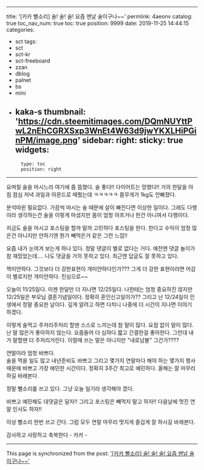 
---
title: '[카카 뻘소리] 술! 술! 술!  요즘 맨날 술이구나~~'
permlink: 4aeonv
catalog: true
toc_nav_num: true
toc: true
position: 9999
date: 2019-11-25 14:44:15
categories:
- sct
tags:
- sct
- sct-kr
- sct-freeboard
- zzan
- dblog
- palnet
- bs
- mini
- kaka-s
thumbnail: 'https://cdn.steemitimages.com/DQmNUYttPwL2nEhCGRXSxp3WnEt4W63d9jwYKXLHiPGinPM/image.png'
sidebar:
    right:
        sticky: true
widgets:
    -
        type: toc
        position: right
---


요며칠 술을 마시느라 여기에 좀 뜸했다. 
술 좋다!!  다이어트는 망했다!!
거의 한달을 아침 점심 저녁 과일과 아몬드로 때뭤는데
ㅋㅋㅋㅋㅋ 몸무게가 1kg도 안빠졌다. 

분석따윈 필요없다. 
가끔씩 마시는 술 때문에 살이 빠진다면 이상한 일이다.
그래도 다행이라 생각하는건 술을 이렇게 마셨지만 
몸이 엄청 아프거나 한건 아니여서 다행이다. 

지금도 술을 마시고 포스팅을 할까 말까 고민하다 
포스팅을 한다.  한다고 수익이 엄청 많은건 아니지만
안하기엔 뭔가 빼먹은거 같은 그런 느낌!!

요즘 내가 눈여겨 보는게 하나 있다. 
정말 댓글이 별로 없다는 거다. 
예전엔 댓글 놀이가 참 재밌었는데....
나도 댓글을 거의 못하고 있다. 
최근엔 답글도 잘 못하고 있다. 

핵미얀하다. 그것보다 더 강한표현이 개미얀하다인가???
그게 더 강한 표현이라면 어감이 별로지만 개미얀하다. 진심으로~~

오늘이 11/25일다.  이젠 한달만 더 지나면 12/25일다.
나한테는 엄청 중요하진 않지만 12/25일은 부모님 결혼기념일이다.
정확히 혼인신고일이가??  그리고 난 12/24일이 인생에서 정말 중요한
날이다. 깊게 알려고 하면 다치니 나중에 더 시간이 지나면 이야기 하겠다.

이렇게 술먹고 주저리주저리 할땐 스스로 느끼는데 참 말이 많다.
요점 없이 말이 많다. 난 말 많은거 좋아하지 않는다. 
요즘들어 더 심하다.짧고 간결한걸 좋아한다. 
그런대 내가 말할땐 더 주저리거린다. 
이럴때 쓰는 말은 아니지만 "내로남불" 그건가????

연말이라 엄청 바쁘다.  
술을 먹을 일도 많고 내년준비도 바쁘고
그리고 몇가지 연말마다 해야 하는 몇가지 행사때문에
바쁘고 가장 예민한 시간이다. 
정확히 3주간 최고로 예민하다.  올해는 잘 마무리 하길 바래본다.

정말 뻘소리를 쓰고 있다.
그냥 오늘 일기라 생각해야 겠다. 

바쁘고 예민해도 대댓글은 달자!!
그리고 포스팅은 빼먹지 말고 하자!!
다음날에 멋진 연말 인사도 하자!!

이상 뻘소리 한번 쓰고 간다. 
그럼 모두 연말 마무리 멋지게 즐겁게
잘 하시길 바래본다.

감사하고 사랑하고 축복한다 -  카카 -

- - -

This page is synchronized from the post: ['[카카 뻘소리] 술! 술! 술!  요즘 맨날 술이구나~~'](https://steemit.com/@kibumh/4aeonv)

